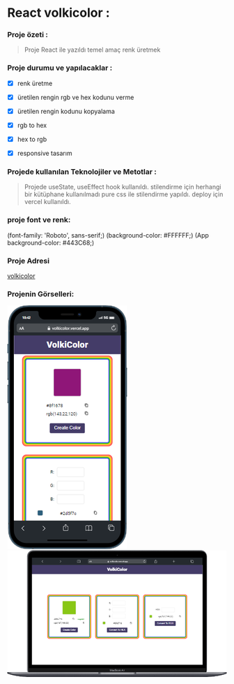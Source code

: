 
# React volkicolor :

### Proje özeti :

> Proje React ile yazıldı temel amaç renk üretmek

### Proje durumu ve yapılacaklar :

- [x] renk üretme
- [x] üretilen rengin rgb ve hex kodunu verme
- [x] üretilen rengin kodunu kopyalama
- [x] rgb to hex
- [x] hex to rgb
- [x] responsive tasarım


### Projede kullanılan Teknolojiler ve Metotlar :

> Projede useState, useEffect hook kullanıldı.
> stilendirme için herhangi bir kütüphane kullanılmadı pure css ile stilendirme yapıldı.
> deploy için vercel kullanıldı.


### proje font ve renk:

(font-family: 'Roboto', sans-serif;)
(background-color: #FFFFFF;)
(App background-color: #443C68;)

### Proje Adresi

[volkicolor](https://volkicolor.vercel.app/)

### Projenin Görselleri:

![ekran görüntüsü](mobile.png)
![ekran görüntüsü](desktop.png)
